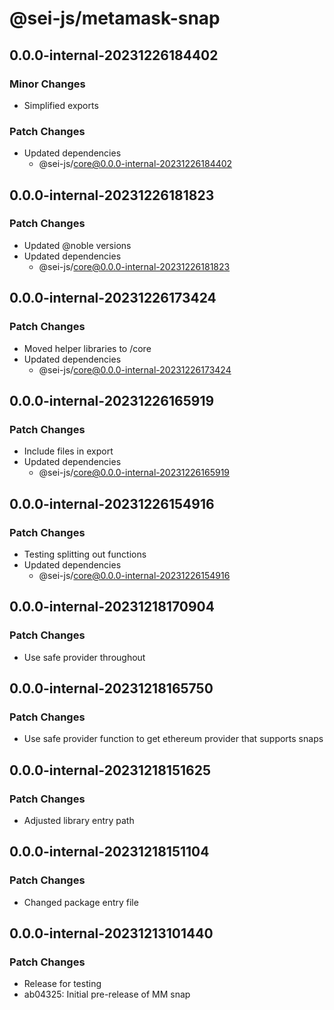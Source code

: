# @sei-js/metamask-snap

## 0.0.0-internal-20231226184402

### Minor Changes

- Simplified exports

### Patch Changes

- Updated dependencies
  - @sei-js/core@0.0.0-internal-20231226184402

## 0.0.0-internal-20231226181823

### Patch Changes

- Updated @noble versions
- Updated dependencies
  - @sei-js/core@0.0.0-internal-20231226181823

## 0.0.0-internal-20231226173424

### Patch Changes

- Moved helper libraries to /core
- Updated dependencies
  - @sei-js/core@0.0.0-internal-20231226173424

## 0.0.0-internal-20231226165919

### Patch Changes

- Include files in export
- Updated dependencies
  - @sei-js/core@0.0.0-internal-20231226165919

## 0.0.0-internal-20231226154916

### Patch Changes

- Testing splitting out functions
- Updated dependencies
  - @sei-js/core@0.0.0-internal-20231226154916

## 0.0.0-internal-20231218170904

### Patch Changes

- Use safe provider throughout

## 0.0.0-internal-20231218165750

### Patch Changes

- Use safe provider function to get ethereum provider that supports snaps

## 0.0.0-internal-20231218151625

### Patch Changes

- Adjusted library entry path

## 0.0.0-internal-20231218151104

### Patch Changes

- Changed package entry file

## 0.0.0-internal-20231213101440

### Patch Changes

- Release for testing
- ab04325: Initial pre-release of MM snap
